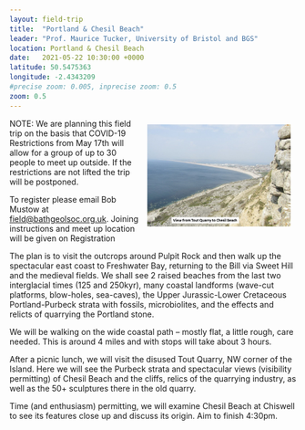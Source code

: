 ```yaml
---
layout: field-trip
title:  "Portland & Chesil Beach"
leader: "Prof. Maurice Tucker, University of Bristol and BGS"
location: Portland & Chesil Beach
date:   2021-05-22 10:30:00 +0000
latitude: 50.5475363
longitude: -2.4343209
#precise zoom: 0.005, inprecise zoom: 0.5
zoom: 0.5
---
```

<img style="float:right; max-width: 50%; margin: 10px;" src="/assets/chesil-beach.png">
NOTE: We are planning this field trip on the basis that COVID-19 Restrictions from May 17th will allow for a group of up to 30 people
to meet up outside. If the restrictions are not lifted the trip will be postponed.

To register please email Bob Mustow at field@bathgeolsoc.org.uk. Joining instructions and meet up location will be given on Registration

The plan is to visit the outcrops around Pulpit Rock and then walk up the spectacular east coast to Freshwater Bay, returning to the Bill via Sweet Hill and the medieval fields. We shall see 2 raised beaches from the last two interglacial times (125 and 250kyr), many coastal landforms (wave-cut platforms, blow-holes, sea-caves), the Upper Jurassic-Lower Cretaceous Portland-Purbeck strata with fossils, microbiolites, and the effects and relicts of quarrying the Portland stone.

We will be walking on the wide coastal path – mostly flat, a little rough, care needed. This is around 4 miles and with stops will take about 3 hours.

After a picnic lunch, we will visit the disused Tout Quarry, NW corner of the Island. Here we will see the Purbeck strata and spectacular views (visibility permitting) of Chesil Beach and the cliffs, relics of the quarrying industry, as well as the 50+ sculptures there in the old quarry.

Time (and enthusiasm) permitting, we will examine Chesil Beach at Chiswell to see its features close up and discuss its origin. Aim to finish 4:30pm.